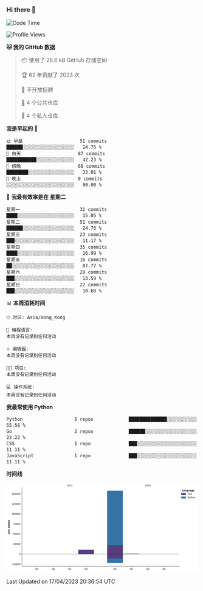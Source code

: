 ### Hi there 👋

<!--
**Mrzqd/Mrzqd** is a ✨ _special_ ✨ repository because its `README.md` (this file) appears on your GitHub profile.

Here are some ideas to get you started:

- 🔭 I’m currently working on ...
- 🌱 I’m currently learning ...
- 👯 I’m looking to collaborate on ...
- 🤔 I’m looking for help with ...
- 💬 Ask me about ...
- 📫 How to reach me: ...
- 😄 Pronouns: ...
- ⚡ Fun fact: ...
-->
<!--START_SECTION:waka-->
![Code Time](http://img.shields.io/badge/Code%20Time-110%20hrs%2048%20mins-blue)

![Profile Views](http://img.shields.io/badge/%E4%B8%AA%E4%BA%BA%E8%B5%84%E6%96%99%E8%A7%82%E7%9C%8B%E6%AC%A1%E6%95%B0-2-blue)

**🐱 我的 GitHub 数据** 

> 📦  使用了 28.6 kB GitHub 存储空间 
 > 
> 🏆 62 年贡献了 2023 次
 > 
> 🚫 不开放招聘
 > 
> 📜 4 个公共仓库 
 > 
> 🔑 4 个私人仓库 
 > 
**我是早起的 🐤** 

```text
🌞 早晨                     51 commits          ██████░░░░░░░░░░░░░░░░░░░   24.76 % 
🌆 白天                     87 commits          ███████████░░░░░░░░░░░░░░   42.23 % 
🌃 傍晚                     68 commits          ████████░░░░░░░░░░░░░░░░░   33.01 % 
🌙 晚上                     0 commits           ░░░░░░░░░░░░░░░░░░░░░░░░░   00.00 % 
```
📅 **我最有效率是在 星期二** 

```text
星期一                      31 commits          ████░░░░░░░░░░░░░░░░░░░░░   15.05 % 
星期二                      51 commits          ██████░░░░░░░░░░░░░░░░░░░   24.76 % 
星期三                      23 commits          ███░░░░░░░░░░░░░░░░░░░░░░   11.17 % 
星期四                      35 commits          ████░░░░░░░░░░░░░░░░░░░░░   16.99 % 
星期五                      16 commits          ██░░░░░░░░░░░░░░░░░░░░░░░   07.77 % 
星期六                      28 commits          ███░░░░░░░░░░░░░░░░░░░░░░   13.59 % 
星期日                      22 commits          ███░░░░░░░░░░░░░░░░░░░░░░   10.68 % 
```


📊 **本周消耗时间** 

```text
🕑︎ 时区: Asia/Hong_Kong

💬 编程语言: 
本周没有记录到任何活动

🔥 编辑器: 
本周没有记录到任何活动

🐱‍💻 项目: 
本周没有记录到任何活动

💻 操作系统: 
本周没有记录到任何活动
```

**我最常使用 Python** 

```text
Python                   5 repos             ██████████████░░░░░░░░░░░   55.56 % 
Go                       2 repos             ██████░░░░░░░░░░░░░░░░░░░   22.22 % 
CSS                      1 repo              ███░░░░░░░░░░░░░░░░░░░░░░   11.11 % 
JavaScript               1 repo              ███░░░░░░░░░░░░░░░░░░░░░░   11.11 % 
```



**时间线**

![Lines of Code chart](https://raw.githubusercontent.com/Mrzqd/Mrzqd/main/assets/bar_graph.png)


 Last Updated on 17/04/2023 20:36:54 UTC
<!--END_SECTION:waka-->
